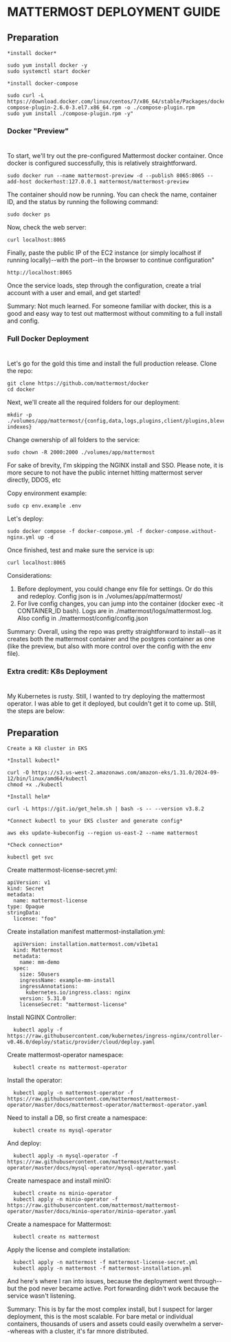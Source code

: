 # MATTERMOST DEPLOYMENT GUIDE

## Preparation
    *install docker*
    
    sudo yum install docker -y
    sudo systemctl start docker
    
    *install docker-compose
    
    sudo curl -L https://download.docker.com/linux/centos/7/x86_64/stable/Packages/docker-compose-plugin-2.6.0-3.el7.x86_64.rpm -o ./compose-plugin.rpm
    sudo yum install ./compose-plugin.rpm -y"


### Docker "Preview"
#
To start, we'll try out the pre-configured Mattermost docker container. Once docker is configured successfully, this is relatively straightforward.

    sudo docker run --name mattermost-preview -d --publish 8065:8065 --add-host dockerhost:127.0.0.1 mattermost/mattermost-preview

The container should now be running. You can check the name, container ID, and the status by running the following command:

    sudo docker ps

Now, check the web server:

    curl localhost:8065

Finally, paste the public IP of the EC2 instance (or simply localhost if running locally)--with the port--in the browser to continue configuration"

    http://localhost:8065


Once the service loads, step through the configuration, create a trial account with a user and email, and get started!


Summary: Not much learned. For someone familiar with docker, this is a good and easy way to test out mattermost without commiting to a full install and config.



### Full Docker Deployment
#
Let's go for the gold this time and install the full production release. Clone the repo:

    git clone https://github.com/mattermost/docker
    cd docker

Next, we'll create all the required folders for our deployment:

    mkdir -p ./volumes/app/mattermost/{config,data,logs,plugins,client/plugins,bleve-indexes}

Change ownership of all folders to the service:

    sudo chown -R 2000:2000 ./volumes/app/mattermost

For sake of brevity, I'm skipping the NGINX install and SSO. Please note, it is more secure to not have the public internet hitting mattermost server directly, DDOS, etc

Copy environment example:

    sudo cp env.example .env

Let's deploy:

    sudo docker compose -f docker-compose.yml -f docker-compose.without-nginx.yml up -d

Once finished, test and make sure the service is up:

    curl localhost:8065

Considerations:

1. Before deployment, you could change env file for settings. Or do this and redeploy. Config json is in ./volumes/app/mattermost/
2. For live config changes, you can jump into the container (docker exec -it CONTAINER_ID bash). Logs are in ./mattermost/logs/mattermost.log. Also config in ./mattermost/config/config.json


Summary: Overall, using the repo was pretty straightforward to install--as it creates both the mattermost container and the postgres container as one (like the preview, but also with more control over the config with the env file). 



### Extra credit: K8s Deployment
#
My Kubernetes is rusty. Still, I wanted to try deploying the mattermost operator. I was able to get it deployed, but couldn't get it to come up. Still, the steps are below:

## Preparation
    Create a K8 cluster in EKS
    
    *Install kubectl*
    
    curl -O https://s3.us-west-2.amazonaws.com/amazon-eks/1.31.0/2024-09-12/bin/linux/amd64/kubectl
    chmod +x ./kubectl
    
    *Install helm*

    curl -L https://git.io/get_helm.sh | bash -s -- --version v3.8.2

    *Connect kubectl to your EKS cluster and generate config*

    aws eks update-kubeconfig --region us-east-2 --name mattermost

    *Check connection*

    kubectl get svc

Create mattermost-license-secret.yml:

    apiVersion: v1
    kind: Secret
    metadata:
      name: mattermost-license
    type: Opaque
    stringData:
      license: "foo"

Create installation manifest mattermost-installation.yml:

      apiVersion: installation.mattermost.com/v1beta1
      kind: Mattermost
      metadata:
        name: mm-demo
      spec:
        size: 50users
        ingressName: example-mm-install   
        ingressAnnotations:
	      kubernetes.io/ingress.class: nginx
        version: 5.31.0
        licenseSecret: "mattermost-license"

Install NGINX Controller:

      kubectl apply -f https://raw.githubusercontent.com/kubernetes/ingress-nginx/controller-v0.46.0/deploy/static/provider/cloud/deploy.yaml

Create mattermost-operator namespace:

      kubectl create ns mattermost-operator

Install the operator:

      kubectl apply -n mattermost-operator -f https://raw.githubusercontent.com/mattermost/mattermost-operator/master/docs/mattermost-operator/mattermost-operator.yaml

Need to install a DB, so first create a namespace:

      kubectl create ns mysql-operator

And deploy:

      kubectl apply -n mysql-operator -f https://raw.githubusercontent.com/mattermost/mattermost-operator/master/docs/mysql-operator/mysql-operator.yaml

Create namespace and install minIO:

      kubectl create ns minio-operator
      kubectl apply -n minio-operator -f https://raw.githubusercontent.com/mattermost/mattermost-operator/master/docs/minio-operator/minio-operator.yaml

Create a namespace for Mattermost:

      kubectl create ns mattermost

Apply the license and complete installation:

      kubectl apply -n mattermost -f mattermost-license-secret.yml
      kubectl apply -n mattermost -f mattermost-installation.yml

And here's where I ran into issues, because the deployment went through--but the pod never became active. Port forwarding didn't work because the service wasn't listening.

Summary: This is by far the most complex install, but I suspect for larger deployment, this is the most scalable. For bare metal or individual containers, thousands of users and assets could easily overwhelm a server--whereas with a cluster, it's far mnore distributed.

